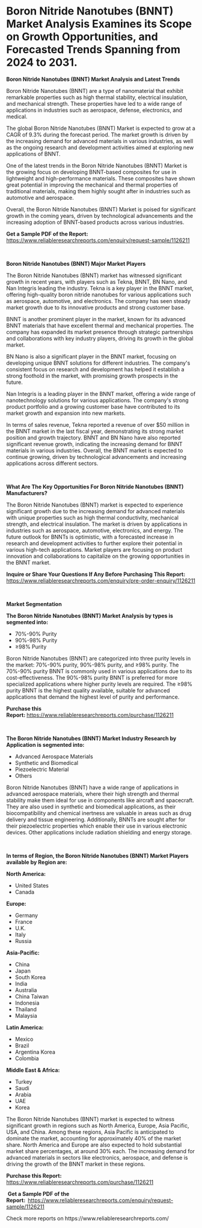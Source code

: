 <p><h1>Boron Nitride Nanotubes (BNNT) Market Analysis Examines its Scope on Growth Opportunities, and Forecasted Trends Spanning from 2024 to 2031.</h1></p><p><strong>Boron Nitride Nanotubes (BNNT) Market Analysis and Latest Trends</strong></p>
<p><p>Boron Nitride Nanotubes (BNNT) are a type of nanomaterial that exhibit remarkable properties such as high thermal stability, electrical insulation, and mechanical strength. These properties have led to a wide range of applications in industries such as aerospace, defense, electronics, and medical.</p><p>The global Boron Nitride Nanotubes (BNNT) Market is expected to grow at a CAGR of 9.3% during the forecast period. The market growth is driven by the increasing demand for advanced materials in various industries, as well as the ongoing research and development activities aimed at exploring new applications of BNNT.</p><p>One of the latest trends in the Boron Nitride Nanotubes (BNNT) Market is the growing focus on developing BNNT-based composites for use in lightweight and high-performance materials. These composites have shown great potential in improving the mechanical and thermal properties of traditional materials, making them highly sought after in industries such as automotive and aerospace.</p><p>Overall, the Boron Nitride Nanotubes (BNNT) Market is poised for significant growth in the coming years, driven by technological advancements and the increasing adoption of BNNT-based products across various industries.</p></p>
<p><strong>Get a Sample PDF of the Report:&nbsp;</strong> <a href="https://www.reliableresearchreports.com/enquiry/request-sample/1126211">https://www.reliableresearchreports.com/enquiry/request-sample/1126211</a></p>
<p>&nbsp;</p>
<p><strong>Boron Nitride Nanotubes (BNNT) Major Market Players</strong></p>
<p><p>The Boron Nitride Nanotubes (BNNT) market has witnessed significant growth in recent years, with players such as Tekna, BNNT, BN Nano, and Nan Integris leading the industry. Tekna is a key player in the BNNT market, offering high-quality boron nitride nanotubes for various applications such as aerospace, automotive, and electronics. The company has seen steady market growth due to its innovative products and strong customer base.</p><p>BNNT is another prominent player in the market, known for its advanced BNNT materials that have excellent thermal and mechanical properties. The company has expanded its market presence through strategic partnerships and collaborations with key industry players, driving its growth in the global market.</p><p>BN Nano is also a significant player in the BNNT market, focusing on developing unique BNNT solutions for different industries. The company's consistent focus on research and development has helped it establish a strong foothold in the market, with promising growth prospects in the future.</p><p>Nan Integris is a leading player in the BNNT market, offering a wide range of nanotechnology solutions for various applications. The company's strong product portfolio and a growing customer base have contributed to its market growth and expansion into new markets.</p><p>In terms of sales revenue, Tekna reported a revenue of over $50 million in the BNNT market in the last fiscal year, demonstrating its strong market position and growth trajectory. BNNT and BN Nano have also reported significant revenue growth, indicating the increasing demand for BNNT materials in various industries. Overall, the BNNT market is expected to continue growing, driven by technological advancements and increasing applications across different sectors.</p></p>
<p>&nbsp;</p>
<p><strong>What Are The Key Opportunities For Boron Nitride Nanotubes (BNNT) Manufacturers?</strong></p>
<p><p>The Boron Nitride Nanotubes (BNNT) market is expected to experience significant growth due to the increasing demand for advanced materials with unique properties such as high thermal conductivity, mechanical strength, and electrical insulation. The market is driven by applications in industries such as aerospace, automotive, electronics, and energy. The future outlook for BNNTs is optimistic, with a forecasted increase in research and development activities to further explore their potential in various high-tech applications. Market players are focusing on product innovation and collaborations to capitalize on the growing opportunities in the BNNT market.</p></p>
<p><strong>Inquire or Share Your Questions If Any Before Purchasing This Report:</strong> <a href="https://www.reliableresearchreports.com/enquiry/pre-order-enquiry/1126211">https://www.reliableresearchreports.com/enquiry/pre-order-enquiry/1126211</a></p>
<p>&nbsp;</p>
<p><strong>Market Segmentation</strong></p>
<p><strong>The Boron Nitride Nanotubes (BNNT) Market Analysis by types is segmented into:</strong></p>
<p><ul><li>70%-90% Purity</li><li>90%-98% Purity</li><li>≥98% Purity</li></ul></p>
<p><p>Boron Nitride Nanotubes (BNNT) are categorized into three purity levels in the market: 70%-90% purity, 90%-98% purity, and ≥98% purity. The 70%-90% purity BNNT is commonly used in various applications due to its cost-effectiveness. The 90%-98% purity BNNT is preferred for more specialized applications where higher purity levels are required. The ≥98% purity BNNT is the highest quality available, suitable for advanced applications that demand the highest level of purity and performance.</p></p>
<p><strong>Purchase this Report:&nbsp;</strong><a href="https://www.reliableresearchreports.com/purchase/1126211">https://www.reliableresearchreports.com/purchase/1126211</a></p>
<p>&nbsp;</p>
<p><strong>The Boron Nitride Nanotubes (BNNT) Market Industry Research by Application is segmented into:</strong></p>
<p><ul><li>Advanced Aerospace Materials</li><li>Synthetic and Biomedical</li><li>Piezoelectric Material</li><li>Others</li></ul></p>
<p><p>Boron Nitride Nanotubes (BNNT) have a wide range of applications in advanced aerospace materials, where their high strength and thermal stability make them ideal for use in components like aircraft and spacecraft. They are also used in synthetic and biomedical applications, as their biocompatibility and chemical inertness are valuable in areas such as drug delivery and tissue engineering. Additionally, BNNTs are sought after for their piezoelectric properties which enable their use in various electronic devices. Other applications include radiation shielding and energy storage.</p></p>
<p>&nbsp;</p>
<p><strong>In terms of Region, the Boron Nitride Nanotubes (BNNT) Market Players available by Region are:</strong></p>
<p>
    <p> <strong> North America: </strong>
        <ul>
            <li>United States</li>
            <li>Canada</li>
        </ul>
        </p> 
    <p> <strong> Europe: </strong>
        <ul>
            <li>Germany</li>
            <li>France</li>
            <li>U.K.</li>
            <li>Italy</li>
            <li>Russia</li>
        </ul>
        </p> 
    <p> <strong> Asia-Pacific: </strong>
        <ul>
            <li>China</li>
            <li>Japan</li>
            <li>South Korea</li>
            <li>India</li>
            <li>Australia</li>
            <li>China Taiwan</li>
            <li>Indonesia</li>
            <li>Thailand</li>
            <li>Malaysia</li>
        </ul>
        </p> 
    <p> <strong> Latin America: </strong>
        <ul>
            <li>Mexico</li>
            <li>Brazil</li>
            <li>Argentina Korea</li>
            <li>Colombia</li>
        </ul>
        </p> 
    <p> <strong> Middle East & Africa: </strong>
        <ul>
            <li>Turkey</li>
            <li>Saudi</li>
            <li>Arabia</li>
            <li>UAE</li>
            <li>Korea</li>
        </ul>
    </p>
    </p>
<p><p>The Boron Nitride Nanotubes (BNNT) market is expected to witness significant growth in regions such as North America, Europe, Asia Pacific, USA, and China. Among these regions, Asia Pacific is anticipated to dominate the market, accounting for approximately 40% of the market share. North America and Europe are also expected to hold substantial market share percentages, at around 30% each. The increasing demand for advanced materials in sectors like electronics, aerospace, and defense is driving the growth of the BNNT market in these regions.</p></p>
<p><strong>Purchase this Report: </strong><a href="https://www.reliableresearchreports.com/purchase/1126211">https://www.reliableresearchreports.com/purchase/1126211</a></p>
<p>&nbsp;<strong>Get a Sample PDF of the Report:&nbsp;&nbsp;</strong><a href="https://www.reliableresearchreports.com/enquiry/request-sample/1126211">https://www.reliableresearchreports.com/enquiry/request-sample/1126211</a></p>
<p><strong></strong></p>
<p>Check more reports on https://www.reliableresearchreports.com/</p>